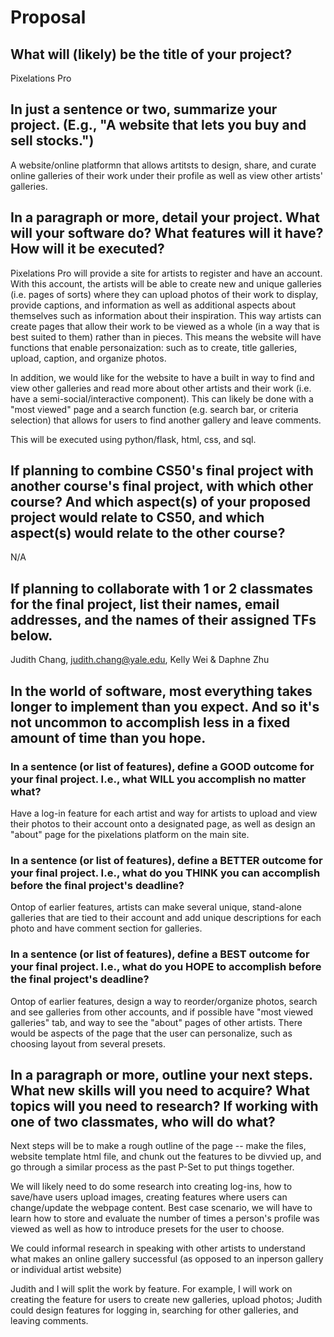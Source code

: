 # Proposal

## What will (likely) be the title of your project?

Pixelations Pro

## In just a sentence or two, summarize your project. (E.g., "A website that lets you buy and sell stocks.")

A website/online platformn that allows artitsts to design, share, and curate online galleries of their work under their profile as well as view other artists' galleries.

## In a paragraph or more, detail your project. What will your software do? What features will it have? How will it be executed?

Pixelations Pro will provide a site for artists to register and have an account. With this account, the artists will be able to create new and unique galleries (i.e. pages of sorts) where they can upload photos of their work to display, provide captions, and information as well as additional aspects about themselves such as information about their inspiration. This way artists can create pages that allow their work to be viewed as a whole (in a way that is best suited to them) rather than in pieces. This means the website will have functions that enable personaization: such as to create, title galleries, upload, caption, and organize photos.

In addition, we would like for the website to have a built in way to find and view other galleries and read more about other artists and their work (i.e. have a semi-social/interactive component). This can likely be done with a "most viewed" page and a search function (e.g. search bar, or criteria selection) that allows for users to find another gallery and leave comments.

This will be executed using python/flask, html, css, and sql.

## If planning to combine CS50's final project with another course's final project, with which other course? And which aspect(s) of your proposed project would relate to CS50, and which aspect(s) would relate to the other course?

N/A

## If planning to collaborate with 1 or 2 classmates for the final project, list their names, email addresses, and the names of their assigned TFs below.

Judith Chang, judith.chang@yale.edu, Kelly Wei & Daphne Zhu

## In the world of software, most everything takes longer to implement than you expect. And so it's not uncommon to accomplish less in a fixed amount of time than you hope.

### In a sentence (or list of features), define a GOOD outcome for your final project. I.e., what WILL you accomplish no matter what?

Have a log-in feature for each artist and way for artists to upload and view their photos to their account onto a designated page, as well as design an "about" page for the pixelations platform on the main site.

### In a sentence (or list of features), define a BETTER outcome for your final project. I.e., what do you THINK you can accomplish before the final project's deadline?

Ontop of earlier features, artists can make several unique, stand-alone galleries that are tied to their account and add unique descriptions for each photo and have comment section for galleries. 

### In a sentence (or list of features), define a BEST outcome for your final project. I.e., what do you HOPE to accomplish before the final project's deadline?

Ontop of earlier features, design a way to reorder/organize photos, search and see galleries from other accounts, and if possible have "most viewed galleries" tab, and way to see the "about" pages of other artists. There would be aspects of the page that the user can personalize, such as choosing layout from several presets.

## In a paragraph or more, outline your next steps. What new skills will you need to acquire? What topics will you need to research? If working with one of two classmates, who will do what?

Next steps will be to make a rough outline of the page -- make the files, website template html file, and chunk out the features to be divvied up, and go through a similar process as the past P-Set to put things together.

We will likely need to do some research into creating log-ins, how to save/have users upload images, creating features where users can change/update the webpage content. Best case scenario, we will have to learn how to store and evaluate the number of times a person's profile was viewed as well as how to introduce presets for the user to choose.

We could informal research in speaking with other artists to understand what makes an online gallery successful (as opposed to an inperson gallery or individual artist website)

Judith and I will split the work by feature. For example, I will work on creating the feature for users to create new galleries, upload photos; Judith could design features for logging in, searching for other galleries, and leaving comments.
